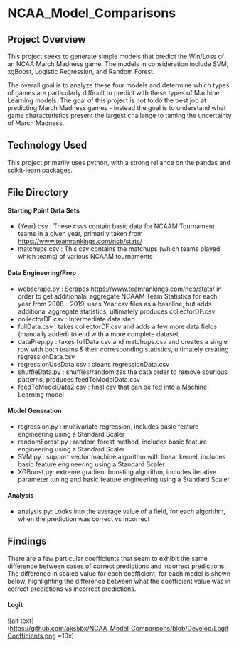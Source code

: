 # NCAA_Model_Comparisons

## Project Overview
This project seeks to generate simple models that predict the Win/Loss of an NCAA March Madness game. The models in consideration include SVM, xgBoost, Logistic Regression, and Random Forest. 

The overall goal is to analyze these four models and determine which types of games are particularly difficult to predict with these types of Machine Learning models. The goal of this project is not to do the best job at predicting March Madness games - instead the goal is to understand what game characteristics present the largest challenge to taming the uncertainty of March Madness. 

## Technology Used 
This project primarily uses python, with a strong reliance on the pandas and scikit-learn packages. 

## File Directory
#### Starting Point Data Sets 
- (Year).csv : These csvs contain basic data for NCAAM Tournament teams in a given year, primarily taken from https://www.teamrankings.com/ncb/stats/
- matchups.csv : This csv contains the matchups (which teams played which teams) of various NCAAM tournaments

#### Data Engineering/Prep
- webscrape.py : Scrapes https://www.teamrankings.com/ncb/stats/ in order to get additionalal aggregate NCAAM Team Statistics for each year from 2008 - 2019, uses Year.csv files as a baseline, but adds additional aggregate statistics; ultimately produces collectorDF.csv
- collectorDF.csv : intermediate data step
- fullData.csv : takes collectorDF.csv and adds a few more data fields (manually added) to end with a more complete dataset
- dataPrep.py : takes fullData.csv and matchups.csv and creates a single row with both teams & their corresponding statistics, ultimately creating regressionData.csv 
- regressionUseData.csv : cleans regressionData.csv 
- shuffleData.py : shuffles/randomizes the data order to remove spurious patterns, produces feedToModelData.csv
- feedToModelData2.csv : final csv that can be fed into a Machine Learning model 

#### Model Generation
- regression.py : multivariate regression, includes basic feature engineering using a Standard Scaler
- randomForest.py : random forest method, includes basic feature engineering using a Standard Scaler
- SVM.py : support vector machine algorithm with linear kernel, includes basic feature engineering using a Standard Scaler 
- XGBoost.py: extreme gradient boosting algorithm, includes iterative parameter tuning and basic feature engineering using a Standard Scaler 

#### Analysis 
- analysis.py: Looks into the average value of a field, for each algorithm, when the prediction was correct vs incorrect

## Findings
There are a few particular coefficients that seem to exhibit the same difference between cases of correct predictions and incorrect predictions. The difference in scaled value for each coefficient, for each model is shown below, highlighting the difference between what the coefficient value was in correct predictions vs incorrect predictions.

#### Logit 
![alt text](https://github.com/aks5bx/NCAA_Model_Comparisons/blob/Develop/LogitCoefficients.png =10x)




